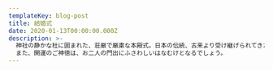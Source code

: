 ```yaml
---
templateKey: blog-post
title: 結婚式
date: 2020-01-13T00:00:00.000Z
description: >-
  神社の静かな杜に囲まれた、荘厳で厳粛な本殿式。日本の伝統、古来より受け継げられてきた美しい形でお二人の愛の誓いを・・・。
  また、開運のご神徳は、お二人の門出にふさわしいはなむけとなるでしょう。
---
```

